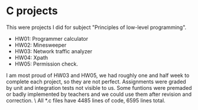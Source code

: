 # C projects

This were projects I did for subject "Principles of low-level programming".

<ul>
<li>HW01: Programmer calculator</li>
<li>HW02: Minesweeper</li>
<li>HW03: Network traffic analyzer</li>
<li>HW04: Xpath</li>
<li>HW05: Permission check.</li>
</ul>

I am most proud of HW03 and HW05, 
we had roughly one and half week to complete each project, so they are not perfect.
Assignments were graded by unit and integration tests not visible to us.
Some funtions were premaded or badly implemented by teachers and we could use them after revision and correction.
\\
All \*.c files have 4485 lines of code, 6595 lines total. 
